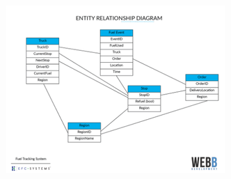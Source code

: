 ![Entity Relationship Diagram](https://raw.githubusercontent.com/webbdm/FuelTrackerSystem/master/ERD.png)
